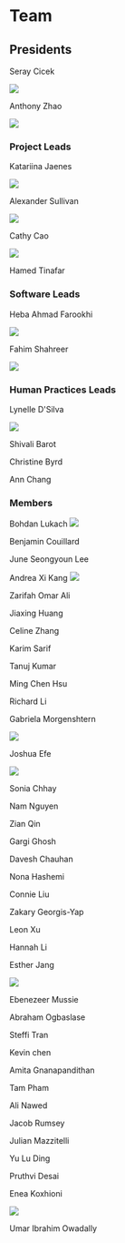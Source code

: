 # Team

## Presidents

Seray Cicek

![](http://2016.igem.org/wiki/images/1/1e/T--Toronto--2016_seray-cicek.jpg)

Anthony Zhao

![](http://2016.igem.org/wiki/images/6/61/T--Toronto--2016_anthony-zhao.jpg)


### Project Leads

Katariina Jaenes

![](http://2016.igem.org/wiki/images/f/f3/T--Toronto--2016_katariina-jaenes.jpg)

Alexander Sullivan

![](http://2016.igem.org/wiki/images/f/f0/T--Toronto--2016_alexander-sullivan.jpg)

Cathy Cao

![]( http://2016.igem.org/wiki/images/e/e8/T--Toronto--2016_quynh-cao.jpg)

Hamed Tinafar

### Software Leads

Heba Ahmad Farookhi

![](http://2016.igem.org/wiki/images/3/39/T--Toronto--2016_heba-farookhi.jpg)


Fahim Shahreer

![](http://2016.igem.org/wiki/images/2/27/T--Toronto--2016_fahim-shahreer.jpg)


### Human Practices Leads

Lynelle D'Silva

![](http://2016.igem.org/wiki/images/a/a0/T--Toronto--2016_lynelle-d%27silva.jpg)

Shivali Barot

Christine Byrd

Ann Chang



### Members

Bohdan Lukach
![](http://2016.igem.org/wiki/images/1/1e/T--Toronto--2016_bohdan-lukach.jpg)

Benjamin Couillard

June Seongyoun Lee

Andrea Xi Kang
![](http://2016.igem.org/wiki/images/6/64/T--Toronto--2016_andrea-xi-kang.jpg)

Zarifah Omar Ali

Jiaxing Huang

Celine Zhang

Karim Sarif

Tanuj Kumar

Ming Chen Hsu

Richard Li

Gabriela Morgenshtern

![](http://2016.igem.org/wiki/images/1/19/T--Toronto--2016_gabriela-morgenshtern.jpg)

Joshua Efe

![](http://2016.igem.org/wiki/images/c/c4/T--Toronto--2016_joshua-efe.jpg)

Sonia Chhay

Nam Nguyen

Zian Qin

Gargi Ghosh

Davesh Chauhan

Nona Hashemi

Connie Liu

Zakary Georgis-Yap

Leon Xu

Hannah Li

Esther Jang

![](http://2016.igem.org/wiki/images/6/60/T--Toronto--2016_esther-jang.jpg)

Ebenezeer Mussie

Abraham Ogbaslase

Steffi Tran

Kevin chen

Amita Gnanapandithan

Tam Pham

Ali Nawed

Jacob Rumsey

Julian Mazzitelli

Yu Lu Ding

Pruthvi Desai

Enea Koxhioni

![](http://2016.igem.org/wiki/images/b/b1/T--Toronto--2016_enea-koxhioni.jpg)

Umar Ibrahim Owadally
